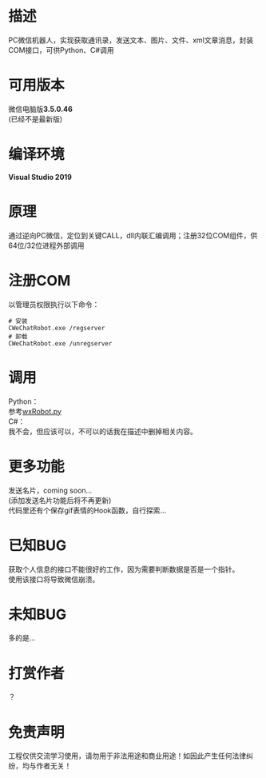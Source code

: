 # 描述
PC微信机器人，实现获取通讯录，发送文本、图片、文件、xml文章消息，封装COM接口，可供Python、C#调用
# 可用版本
微信电脑版**3.5.0.46**  
(已经不是最新版)
# 编译环境
**Visual Studio 2019**
# 原理
通过逆向PC微信，定位到关键CALL，dll内联汇编调用；注册32位COM组件，供64位/32位进程外部调用
# 注册COM
以管理员权限执行以下命令：
```shell
# 安装
CWeChatRobot.exe /regserver
# 卸载
CWeChatRobot.exe /unregserver
```
# 调用
Python：  
参考[wxRobot.py](https://github.com/ljc545w/ComWeChatRobot/blob/master/wxRobot.py)  
C#：  
我不会，但应该可以，不可以的话我在描述中删掉相关内容。  
# 更多功能
发送名片，coming soon...  
(添加发送名片功能后将不再更新)  
代码里还有个保存gif表情的Hook函数，自行探索...
# 已知BUG
获取个人信息的接口不能很好的工作，因为需要判断数据是否是一个指针。  
使用该接口将导致微信崩溃。  
# 未知BUG
多的是...
# 打赏作者
？
# 免责声明
工程仅供交流学习使用，请勿用于非法用途和商业用途！如因此产生任何法律纠纷，均与作者无关！

